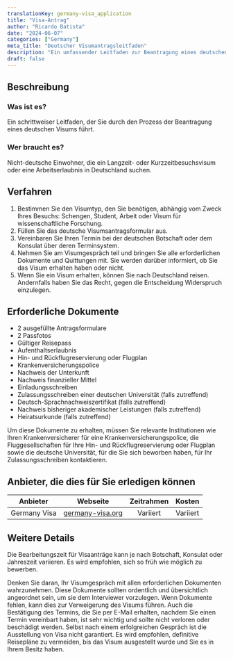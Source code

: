 ```yaml
---
translationKey: germany-visa_application
title: "Visa-Antrag"
author: "Ricardo Batista"
date: "2024-06-07"
categories: ["Germany"]
meta_title: "Deutscher Visumantragsleitfaden"
description: "Ein umfassender Leitfaden zur Beantragung eines deutschen Visums"
draft: false
---
```


## Beschreibung
### Was ist es?
Ein schrittweiser Leitfaden, der Sie durch den Prozess der Beantragung eines deutschen Visums führt.

### Wer braucht es?
Nicht-deutsche Einwohner, die ein Langzeit- oder Kurzzeitbesuchsvisum oder eine Arbeitserlaubnis in Deutschland suchen.

## Verfahren
1. Bestimmen Sie den Visumtyp, den Sie benötigen, abhängig vom Zweck Ihres Besuchs: Schengen, Student, Arbeit oder Visum für wissenschaftliche Forschung.
2. Füllen Sie das deutsche Visumsantragsformular aus.
3. Vereinbaren Sie Ihren Termin bei der deutschen Botschaft oder dem Konsulat über deren Terminsystem.
4. Nehmen Sie am Visumgespräch teil und bringen Sie alle erforderlichen Dokumente und Quittungen mit. Sie werden darüber informiert, ob Sie das Visum erhalten haben oder nicht.
5. Wenn Sie ein Visum erhalten, können Sie nach Deutschland reisen. Andernfalls haben Sie das Recht, gegen die Entscheidung Widerspruch einzulegen.

## Erforderliche Dokumente
- 2 ausgefüllte Antragsformulare
- 2 Passfotos
- Gültiger Reisepass
- Aufenthaltserlaubnis
- Hin- und Rückflugreservierung oder Flugplan
- Krankenversicherungspolice
- Nachweis der Unterkunft
- Nachweis finanzieller Mittel
- Einladungsschreiben
- Zulassungsschreiben einer deutschen Universität (falls zutreffend)
- Deutsch-Sprachnachweiszertifikat (falls zutreffend)
- Nachweis bisheriger akademischer Leistungen (falls zutreffend)
- Heiratsurkunde (falls zutreffend)

Um diese Dokumente zu erhalten, müssen Sie relevante Institutionen wie Ihren Krankenversicherer für eine Krankenversicherungspolice, die Fluggesellschaften für Ihre Hin- und Rückflugreservierung oder Flugplan sowie die deutsche Universität, für die Sie sich beworben haben, für Ihr Zulassungsschreiben kontaktieren.

## Anbieter, die dies für Sie erledigen können

| Anbieter   |      Webseite     |  Zeitrahmen    |      Kosten      |
| -----------| ----------------- | :------------: | :--------------: |
| Germany Visa | [germany-visa.org](http://www.germany-visa.org/) | Variiert | Variiert |

## Weitere Details
Die Bearbeitungszeit für Visaanträge kann je nach Botschaft, Konsulat oder Jahreszeit variieren. Es wird empfohlen, sich so früh wie möglich zu bewerben.

Denken Sie daran, Ihr Visumgespräch mit allen erforderlichen Dokumenten wahrzunehmen. Diese Dokumente sollten ordentlich und übersichtlich angeordnet sein, um sie dem Interviewer vorzulegen. Wenn Dokumente fehlen, kann dies zur Verweigerung des Visums führen. Auch die Bestätigung des Termins, die Sie per E-Mail erhalten, nachdem Sie einen Termin vereinbart haben, ist sehr wichtig und sollte nicht verloren oder beschädigt werden. Selbst nach einem erfolgreichen Gespräch ist die Ausstellung von Visa nicht garantiert. Es wird empfohlen, definitive Reisepläne zu vermeiden, bis das Visum ausgestellt wurde und Sie es in Ihrem Besitz haben.